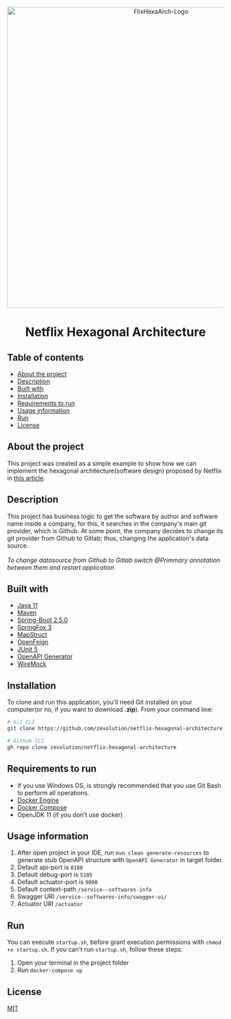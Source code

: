 <p align="center">
<img src="https://user-images.githubusercontent.com/36534847/147706401-2d3d1b89-1a72-4408-9660-e0da649196ea.png" alt="FlixHexaArch-Logo" width="700">
<h1 align="center">Netflix Hexagonal Architecture</h1>

## Table of contents
- [About the project](#about-the-project)
- [Description](#description)
- [Built with](#built-with)
- [Installation](#installation)
- [Requirements to run](#requirements-to-run)
- [Usage information](#usage-information)
- [Run](#run)
- [License](#license)

## About the project
This project was created as a simple example to show how we can implement the hexagonal architecture(software design) proposed by Netflix in [this article](https://netflixtechblog.com/ready-for-changes-with-hexagonal-architecture-b315ec967749).

## Description
This project has business logic to get the software by author and software name inside a company, for this, it searches in the company's main git provider, which is Github. At some point, the company decides to change its git provider from Github to Gitlab; thus, changing the application's data source.
<br>
<br>
*To change datasource from Github to Gitlab switch @Primmary annotation between them and restart application*

## Built with
* [Java 11](https://openjdk.java.net/projects/jdk/11/)
* [Maven](https://maven.apache.org/)
* [Spring-Boot 2.5.0](https://docs.spring.io/spring-boot/docs/2.2.2.RELEASE/reference/htmlsingle/)
* [SpringFox 3](https://github.com/springfox/springfox/releases/tag/3.0.0)
* [MapStruct](https://mapstruct.org/documentation/stable/reference/html/)
* [OpenFeign](https://spring.io/projects/spring-cloud-openfeign)
* [JUnit 5](https://junit.org/junit5/docs/current/user-guide/)
* [OpenAPI Generator](https://github.com/OpenAPITools/openapi-generator)
* [WireMock](http://wiremock.org/)

## Installation

To clone and run this application, you'll need Git installed on your computer(or no, if you want to download **.zip**). From your command line:
```bash
# Git CLI
git clone https://github.com/zevolution/netflix-hexagonal-architecture.git

# Github CLI
gh repo clone zevolution/netflix-hexagonal-architecture
```

## Requirements to run
* If you use Windows OS, is strongly recommended that you use Git Bash to perform all operations.
* [Docker Engine](https://www.docker.com/get-started)
* [Docker Compose](https://docs.docker.com/compose/install/)
* OpenJDK 11 (if you don't use docker)

## Usage information
1. After open project in your IDE, run `mvn clean generate-resources` to generate stub OpenAPI structure with `OpenAPI Generator` in target folder.
2. Default api-port is `8180`
3. Default debug-port is `5105`
4. Default actuator-port is `9090`
5. Default context-path `/service--softwares-info`
6. Swagger URI `/service--softwares-info/swagger-ui/`
7. Actuator URI `/actuator`

## Run
You can execute `startup.sh`, before grant execution permissions with `chmod +x startup.sh`. If you can't run `startup.sh`, follow these steps:
1. Open your terminal in the project folder
2. Run `docker-compose up`

## License
[MIT](https://choosealicense.com/licenses/mit/)